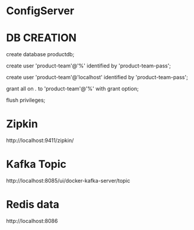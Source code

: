 # ConfigServer


# DB CREATION
create database productdb;

create user 'product-team'@'%' identified by 'product-team-pass';

create user 'product-team'@'localhost' identified by 'product-team-pass';

grant all on *.* to 'product-team'@'%' with grant option;

flush privileges;

# Zipkin
http://localhost:9411/zipkin/

# Kafka Topic
http://localhost:8085/ui/docker-kafka-server/topic

# Redis data
http://localhost:8086